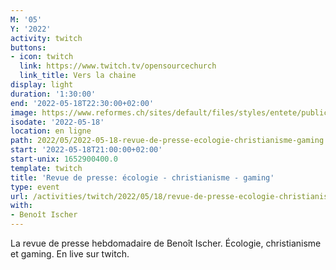 ```yaml
---
M: '05'
Y: '2022'
activity: twitch
buttons:
- icon: twitch
  link: https://www.twitch.tv/opensourcechurch
  link_title: Vers la chaine
display: light
duration: '1:30:00'
end: '2022-05-18T22:30:00+02:00'
image: https://www.reformes.ch/sites/default/files/styles/entete/public/data/images/comm/257/Beno%C3%AEt%20Ischer.jpg
isodate: '2022-05-18'
location: en ligne
path: 2022/05/2022-05-18-revue-de-presse-ecologie-christianisme-gaming.md
start: '2022-05-18T21:00:00+02:00'
start-unix: 1652900400.0
template: twitch
title: 'Revue de presse: écologie - christianisme - gaming'
type: event
url: /activities/twitch/2022/05/18/revue-de-presse-ecologie-christianisme-gaming
with:
- Benoît Ischer
---
```

La revue de presse hebdomadaire de Benoît Ischer. Écologie, christianisme et gaming. En live sur twitch.